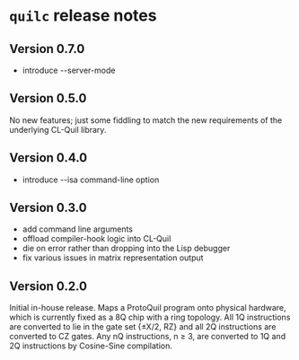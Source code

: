 # `quilc` release notes

## Version 0.7.0

* introduce --server-mode

## Version 0.5.0

No new features; just some fiddling to match the new requirements of the underlying CL-Quil library.

## Version 0.4.0

* introduce --isa command-line option

## Version 0.3.0

* add command line arguments
* offload compiler-hook logic into CL-Quil
* die on error rather than dropping into the Lisp debugger
* fix various issues in matrix representation output

## Version 0.2.0

Initial in-house release. Maps a ProtoQuil program onto physical hardware, which is currently fixed as a 8Q chip with a ring topology.  All 1Q instructions are converted to lie in the gate set {±X/2, RZ} and all 2Q instructions are converted to CZ gates.  Any nQ instructions, n ≥ 3, are converted to 1Q and 2Q instructions by Cosine-Sine compilation.
